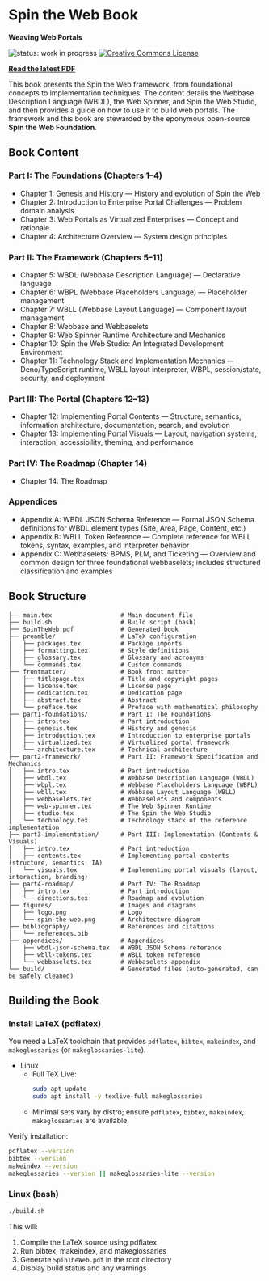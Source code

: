 # Spin the Web Book

**Weaving Web Portals**

![status: work in progress](https://img.shields.io/badge/status-WIP-yellow)
[![Creative Commons License](https://img.shields.io/badge/License-CC%20BY--SA%204.0-lightgrey.svg)](https://creativecommons.org/licenses/by-sa/4.0/)

[**Read the latest PDF**](https://spintheweb.github.io/book/SpinTheWeb.pdf)

This book presents the Spin the Web framework, from foundational concepts to
implementation techniques. The content details the Webbase Description Language
(WBDL), the Web Spinner, and Spin the Web Studio, and then provides a guide on
how to use it to build web portals. The framework and this book are stewarded by
the eponymous open-source **Spin the Web Foundation**.

## Book Content

### Part I: The Foundations (Chapters 1–4)

- Chapter 1: Genesis and History — History and evolution of Spin the Web
- Chapter 2: Introduction to Enterprise Portal Challenges — Problem domain
  analysis
- Chapter 3: Web Portals as Virtualized Enterprises — Concept and rationale
- Chapter 4: Architecture Overview — System design principles

### Part II: The Framework (Chapters 5–11)

- Chapter 5: WBDL (Webbase Description Language) — Declarative language
- Chapter 6: WBPL (Webbase Placeholders Language) — Placeholder management
- Chapter 7: WBLL (Webbase Layout Language) — Component layout management
- Chapter 8: Webbase and Webbaselets
- Chapter 9: Web Spinner Runtime Architecture and Mechanics
- Chapter 10: Spin the Web Studio: An Integrated Development Environment
- Chapter 11: Technology Stack and Implementation Mechanics — Deno/TypeScript
  runtime, WBLL layout interpreter, WBPL, session/state, security, and
  deployment

### Part III: The Portal (Chapters 12–13)

- Chapter 12: Implementing Portal Contents — Structure, semantics, information
  architecture, documentation, search, and evolution
- Chapter 13: Implementing Portal Visuals — Layout, navigation systems,
  interaction, accessibility, theming, and performance

### Part IV: The Roadmap (Chapter 14)

- Chapter 14: The Roadmap

### Appendices

- Appendix A: WBDL JSON Schema Reference — Formal JSON Schema definitions for
  WBDL element types (Site, Area, Page, Content, etc.)
- Appendix B: WBLL Token Reference — Complete reference for WBLL tokens, syntax,
  examples, and interpreter behavior
- Appendix C: Webbaselets: BPMS, PLM, and Ticketing — Overview and common design
  for three foundational webbaselets; includes structured classification and
  examples

## Book Structure

```
├── main.tex                   # Main document file
├── build.sh                   # Build script (bash)
├── SpinTheWeb.pdf             # Generated book
├── preamble/                  # LaTeX configuration
│   ├── packages.tex           # Package imports
│   ├── formatting.tex         # Style definitions
│   ├── glossary.tex           # Glossary and acronyms
│   └── commands.tex           # Custom commands
├── frontmatter/               # Book front matter
│   ├── titlepage.tex          # Title and copyright pages
│   ├── license.tex            # License page
│   ├── dedication.tex         # Dedication page
│   ├── abstract.tex           # Abstract
│   └── preface.tex            # Preface with mathematical philosophy
├── part1-foundations/         # Part I: The Foundations
│   ├── intro.tex              # Part introduction
│   ├── genesis.tex            # History and genesis
│   ├── introduction.tex       # Introduction to enterprise portals
│   ├── virtualized.tex        # Virtualized portal framework
│   └── architecture.tex       # Technical architecture
├── part2-framework/           # Part II: Framework Specification and Mechanics
│   ├── intro.tex              # Part introduction
│   ├── wbdl.tex               # Webbase Description Language (WBDL)
│   ├── wbpl.tex               # Webbase Placeholders Language (WBPL)
│   ├── wbll.tex               # Webbase Layout Language (WBLL)
│   ├── webbaselets.tex        # Webbaselets and components
│   ├── web-spinner.tex        # The Web Spinner Runtime
│   ├── studio.tex             # The Spin the Web Studio
│   └── technology.tex         # Technology stack of the reference implementation
├── part3-implementation/      # Part III: Implementation (Contents & Visuals)
│   ├── intro.tex              # Part introduction
│   ├── contents.tex           # Implementing portal contents (structure, semantics, IA)
│   └── visuals.tex            # Implementing portal visuals (layout, interaction, branding)
├── part4-roadmap/             # Part IV: The Roadmap
│   ├── intro.tex              # Part introduction
│   └── directions.tex         # Roadmap and evolution
├── figures/                   # Images and diagrams
│   ├── logo.png               # Logo
│   └── spin-the-web.png       # Architecture diagram
├── bibliography/              # References and citations
│   └── references.bib
├── appendices/                # Appendices
│   ├── wbdl-json-schema.tex   # WBDL JSON Schema reference
│   ├── wbll-tokens.tex        # WBLL token reference
│   └── webbaselets.tex        # Webbaselets appendix
└── build/                     # Generated files (auto-generated, can be safely cleaned)
```

## Building the Book

### Install LaTeX (pdflatex)

You need a LaTeX toolchain that provides `pdflatex`, `bibtex`, `makeindex`, and
`makeglossaries` (or `makeglossaries-lite`).

- Linux
  - Full TeX Live:
    ```bash
    sudo apt update
    sudo apt install -y texlive-full makeglossaries
    ```
  - Minimal sets vary by distro; ensure `pdflatex`, `bibtex`, `makeindex`,
    `makeglossaries` are available.

Verify installation:

```bash
pdflatex --version
bibtex --version
makeindex --version
makeglossaries --version || makeglossaries-lite --version
```

### Linux (bash)

```bash
./build.sh
```

This will:

1. Compile the LaTeX source using pdflatex
2. Run bibtex, makeindex, and makeglossaries
3. Generate `SpinTheWeb.pdf` in the root directory
4. Display build status and any warnings
